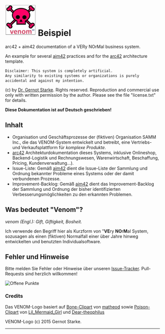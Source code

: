 # ![](./venom-logo-small.jpg) Beispiel
arc42 + aim42 documentation of a VERy NOrMal business system.

An example for several [aim42] practices and for the [arc42] architecture template.

    Disclaimer: This system is completely artificial.
    Any similarity to existing systems or organizations is purely accidental and against my intention.


(c) by [Dr. Gernot Starke]. Rights reserved. Reproduction and commercial use only
with written permission by the author. Please see the file "license.txt" for details.


 **Diese Dokumentation ist auf Deutsch geschrieben!**

## Inhalt

* Organisation und Geschäftsprozesse der (fiktiven) Organisation SAMM Inc., die das VENOM-System entwickelt und betreibt, eine Vertriebs- und Verkaufsplattform für _komplexe Produkte_.
* [arc42] Architekturdokumentation dieses Systems, inklusive Onlineshop, Backend-Logistik und Rechnungswesen, Warenwirtschaft, Beschaffung,
  Pricing, Kundenverwaltung...).
* Issue-Liste: Gemäß [aim42] dient die Issue-Liste der Sammlung und Ordnung
  bekannter Probleme eines Systems oder der damit verbundenen Prozesse.
* Improvement-Backlog: Gemäß [aim42] dient das Improvement-Backlog der Sammlung und Ordnung
  der bisher identifizierten Verbesserungsmöglichkeiten zu den erkannten Problemen.


## Was bedeutet "Venom"?

_venom (Engl.): Gift, Giftigkeit, Bosheit._

Ich verwende den Begriff hier als Kurzform von "**VE**ry **NO**r**M**al System,
sozusagen als einen (fiktiven) Normalfall einer über Jahre hinweg entwickelten
und benutzten Individualsoftware.

## Fehler und Hinweise
Bitte melden Sie Fehler oder Hinweise über unseren [Issue-Tracker]. Pull-Requests
sind herzlich willkommen!


![Offene Punkte](http://img.shields.io/github/issues/aim42/venom-example.svg)


### Credits
Das VENOM-Logo basiert auf [Bone-Clipart]
von [matheod](https://openclipart.org/user-detail/matheod)
sowie [Poison-Clipart]
von [Lil_Mermaid_Girl](https://openclipart.org/user-detail/Lil_Mermaid_Girl)
und [Dear-theophilus](https://openclipart.org/user-detail/dear_theophilus)

VENOM-Logo (c) 2015 Gernot Starke.

___
[aim42]: http://aim42.org "The Architecture Improvement Method"
[arc42]: http://arc42.de "The arc42 Template for Software Architectures"

[Issue-Tracker]: https://github.com/aim42/venom-example/issues "Issue-Tracker"

[Dr. Gernot Starke]: http://gernotstarke.de "Homepage of Dr. Gernot Starke"

[Bone-Clipart]: https://openclipart.org/image/800px/svg_to_png/188266/bone.png "Bone Clipart from OpenClipart.org"

[Poison-Clipart]: https://openclipart.org/detail/158953/skull-and-crossbones-large-pink "Poison Clipart from OpenCliplart.org"
